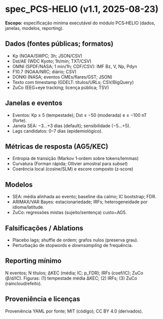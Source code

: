 
# spec_PCS-HELIO (v1.1, 2025-08-23)

**Escopo:** especificação mínima executável do módulo PCS‑HELIO (dados, janelas, modelos, reporting).

## Dados (fontes públicas; formatos)
- Kp (NOAA/SWPC; 3h; JSON/CSV)
- Dst/AE (WDC Kyoto; 1h/min; TXT/CSV)
- OMNI (SPDF/NASA; 1 min/1h; CDF/CSV): IMF Bz, V, Np, Pdyn
- F10.7 (NOAA/NRC; diário; CSV)
- DONKI (NASA; eventos CMEs/flares/GST; JSON)
- Texto com timestamp (GDELT: títulos/URLs; CSV/BigQuery)
- ZuCo (EEG+eye tracking; licença pública; TSV)

## Janelas e eventos
- Eventos: Kp ≥ 5 (tempestade); Dst ≤ −50 (moderada) e ≤ −100 nT (forte).
- Janela SEA: −3…+3 dias (default); sensibilidade (−5…+5).
- Lags candidatos: 0–7 dias (epidemiológico).

## Métricas de resposta (AG5/KEC)
- Entropia de transição (Markov 1‑ordem sobre tokens/lemmas)
- Curvatura (Forman rápida; Ollivier amostral para *subset*)
- Coerência local (cosine/SLM) e escore composto (z‑score)

## Modelos
- SEA: média alinhada ao evento; baseline dia calmo; IC bootstrap; FDR.
- ARIMAX/VAR Bayes: estacionariedade; IRFs; heterogeneidade por idioma/latitude.
- ZuCo: regressões mistas (sujeito/sentença) custo~AG5.

## Falsificações / Ablations
- Placebo lags; shuffle de ordem; grafos nulos (preserva grau).
- Perturbação de stopwords e *downsampling* de frequência.

## Reporting mínimo
N eventos; N títulos; ΔKEC (média; IC; p_FDR); IRFs (coef/IC); ZuCo (β/d/IC).
Figuras: (1) tempestade média ΔKEC; (2) IRFs; (3) ZuCo (raincloud/efeito).

## Proveniência e licenças
Proveniência YAML por fonte; MIT (código); CC BY 4.0 (derivados).
